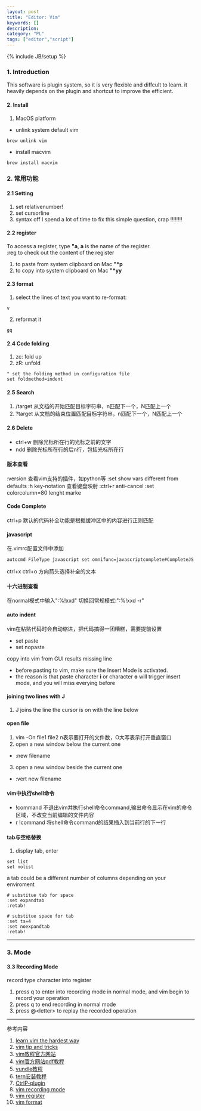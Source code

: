 ```yaml
---
layout: post
title: "Editor: Vim"
keywords: []
description: 
category: "PL"
tags: ["editor","script"]
---
```

{% include JB/setup %}


### 1. Introduction 
This software is plugin system, so it is very flexible and diffcult to learn.
it heavily depends on the plugin and shortcut to improve the efficient.

#### 2. Install 
1. MacOS platform
- unlink system default vim
```shell
brew unlink vim
```
- install macvim
```shell
brew install macvim
```




### 2. 常用功能 

#### 2.1 Setting  

1. set relativenumber!
2. set cursorline
3. syntax off  I spend a lot of time to fix this simple question, crap !!!!!!!!



#### 2.2 register
To access a register, type **"a**, **a** is the name of the register. <br />
:reg to check out the content of the  register <br />
1. to paste from system clipboard on Mac  **"\*p**
2. to copy into system clipboard on Mac **"\*yy**

#### 2.3 format
1. select the lines of text you want to re-format:
```shell
v
```
2. reformat it
```shell
gq
```
#### 2.4 Code folding 
1. zc: fold up
2. zR: unfold

```shell
" set the folding method in configuration file
set foldmethod=indent
```

#### 2.5 Search

1. /target 从文档的开始匹配目标字符串，n匹配下一个，N匹配上一个
2. ?target 从文档的结束位置匹配目标字符串，n匹配下一个，N匹配上一个

#### 2.6 Delete 
+ ctrl+w 删除光标所在行的光标之前的文字
+ ndd 删除光标所在行的后n行，包括光标所在行

#### 版本查看
:version 查看vim支持的插件，如python等
:set  show vars different from defaults
:h key-notation 查看键盘映射
:ctrl+r anti-cancel
:set colorcolumn=80 lenght marke





#### Code Complete 

ctrl+p 默认的代码补全功能是根据缓冲区中的内容进行正则匹配

#### javascript

在.vimrc配置文件中添加

```
autocmd FileType javascript set omnifunc=javascriptcomplete#CompleteJS
```

ctrl+x ctrl+o 方向箭头选择补全的文本

#### 十六进制查看

在normal模式中输入":%!xxd"
切换回常规模式:":%!xxd -r"



#### auto indent

vim在粘贴代码时会自动缩进，把代码搞得一团糟糕，需要提前设置
+ set paste
+ set nopaste

copy into vim from GUI results missing line
+ before pasting to vim, make sure the Insert Mode is activated.
+ the reason is that paste character **i** or character **o** will trigger
  insert mode, and you will miss everying before

#### joining two lines with J
1. J joins the line the cursor is on with the line below


#### open file


1. vim -On file1 file2 n表示要打开的文件数，O大写表示打开垂直窗口
2. open a new window below the current one
- :new filename
3. open a new window beside the current one
- :vert new filename

#### vim中执行shell命令

+ !command
  不退出vim并执行shell命令command,输出命令显示在vim的命令区域，不改变当前编辑的文件内容
+ r !command 将shell命令command的结果插入到当前行的下一行

#### tab与空格替换
1. display tab, enter
```
set list
set nolist
```

a tab could be a different number of columns depending on your enviroment

```
# substitue tab for space
:set expandtab
:retab!

# substitue space for tab
:set ts=4
:set noexpandtab
:retab!
```


<hr />

### 3. Mode 


#### 3.3 Recording Mode

record type character into register

1. press q to enter into recording mode in normal mode, and vim begin to record
   your operation
2. press q to end recording in normal mode
3. press @\<letter\> to replay the recorded operation 
<hr />




参考内容 <br />
1. [learn vim the hardest way](http://learnvimscriptthehardway.onefloweroneworld.com/chapters/12.html) <br />
2. [vim tip and tricks](https://www.cs.swarthmore.edu/oldhelp/vim/help.html) <br />
3. [vim教程官方网站](https://vim.sourceforge.io/docs.php) <br />
4. [vim官方网站pdf教程](ftp://ftp.vim.org/pub/vim/doc/book/vimbook-OPL.pdf) <br />
5. [vundle教程](https://github.com/VundleVim/Vundle.vim)<br />
7. [tern安装教程](http://ternjs.net/doc/manual.html#server)<br />
8. [CtrlP-plugin](http://kien.github.io/ctrlp.vim/#installation)
15. [vim recording mode](https://stackoverflow.com/questions/1527784/what-is-vim-recording-and-how-can-it-be-disabled) <br />
16. [vim register](https://stackoverflow.com/questions/1497958/how-do-i-use-vim-registers) <br />
17. [vim format](https://thoughtbot.com/blog/wrap-existing-text-at-80-characters-in-vim)
